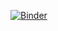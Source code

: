 [![Binder](https://mybinder.org/badge_logo.svg)](https://mybinder.org/v2/gh/danahirmt/mno_clases/master?urlpath=lab)
